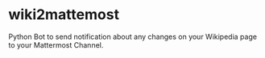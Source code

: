 # wiki2mattemost
Python Bot to send notification about any changes on your Wikipedia page to your Mattermost Channel.
